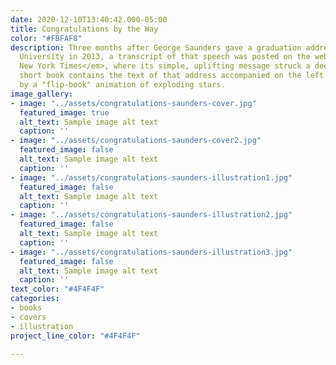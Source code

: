 ```yaml
---
date: 2020-12-10T13:40:42.000-05:00
title: Congratulations by the Way
color: "#FBFAF8"
description: Three months after George Saunders gave a graduation address at Syracuse
  University in 2013, a transcript of that speech was posted on the website of <em>The
  New York Times</em>, where its simple, uplifting message struck a deep chord. This
  short book contains the text of that address accompanied on the left hand pages
  by a "flip-book" animation of exploding stars.
image_gallery:
- image: "../assets/congratulations-saunders-cover.jpg"
  featured_image: true
  alt_text: Sample image alt text
  caption: ''
- image: "../assets/congratulations-saunders-cover2.jpg"
  featured_image: false
  alt_text: Sample image alt text
  caption: ''
- image: "../assets/congratulations-saunders-illustration1.jpg"
  featured_image: false
  alt_text: Sample image alt text
  caption: ''
- image: "../assets/congratulations-saunders-illustration2.jpg"
  featured_image: false
  alt_text: Sample image alt text
  caption: ''
- image: "../assets/congratulations-saunders-illustration3.jpg"
  featured_image: false
  alt_text: Sample image alt text
  caption: ''
text_color: "#4F4F4F"
categories:
- books
- covers
- illustration
project_line_color: "#4F4F4F"

---
```

